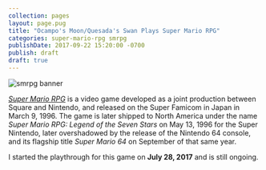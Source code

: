 ```yaml
---
collection: pages
layout: page.pug
title: "Ocampo's Moon/Quesada's Swan Plays Super Mario RPG"
categories: super-mario-rpg smrpg
publishDate: 2017-09-22 15:20:00 -0700
publish: draft
draft: true
---
```


<img src="" class="banner" alt="smrpg banner" />

[*Super Mario RPG*][smrpg] is a video game developed as a joint production between Square and Nintendo, and released on the Super Famicom in Japan in March 9, 1996. The game is later shipped to North America under the name *Super Mario RPG: Legend of the Seven Stars* on May 13, 1996 for the Super Nintendo, later overshadowed by the release of the Nintendo 64 console, and its flagship title *Super Mario 64* on September of that same year.

I started the playthrough for this game on **July 28, 2017** and is still ongoing.

[smrpg]:  http://en.wikipedia.org/wiki/Super_Mario_RPG

